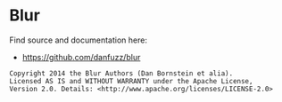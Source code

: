 Blur
====

Find source and documentation here:

* <https://github.com/danfuzz/blur>

```
Copyright 2014 the Blur Authors (Dan Bornstein et alia).
Licensed AS IS and WITHOUT WARRANTY under the Apache License,
Version 2.0. Details: <http://www.apache.org/licenses/LICENSE-2.0>
```
